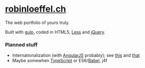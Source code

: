 # [robinloeffel.ch](https://robinloeffel.ch)

The web portfolio of yours truly.

Built with [gulp](https://github.com/gulpjs/gulp), coded in HTML5, [Less](https://github.com/less/less-docs) and [jQuery](https://github.com/jquery/jquery).

### Planned stuff
* Internationalization (with [AngularJS](https://github.com/angular/angular.js/) probably); see [this](https://support.google.com/webmasters/answer/2620865) and [that](https://support.google.com/webmasters/answer/189077?hl=en&ref_topic=2370587)
* Maybe somewhen [TypeScript](https://github.com/Microsoft/TypeScript) or ES6/[Babel](https://github.com/babel/babel), j4f
